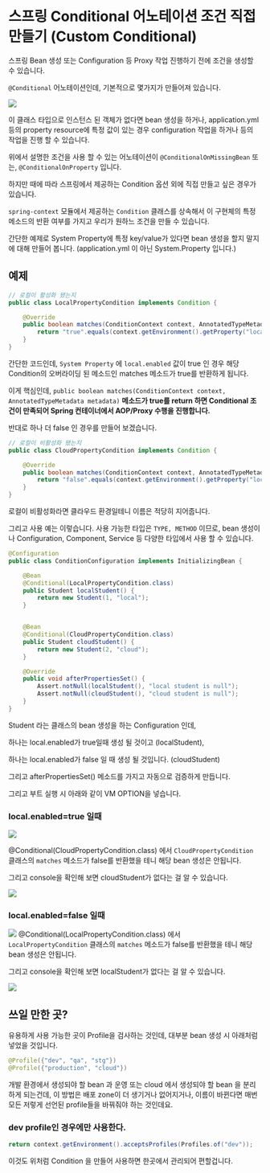 # 스프링 Conditional 어노테이션 조건 직접 만들기 (Custom Conditional)

스프링 Bean 생성 또는 Configuration 등 Proxy 작업 진행하기 전에 조건을 생성할 수 있습니다.

`@Conditional` 어노테이션인데, 기본적으로 몇가지가 만들어져 있습니다.

![](./../../static/Framework/conditional-annotations.png)

이 클래스 타입으로 인스턴스 된 객체가 없다면 bean 생성을 하거나, 
application.yml 등의 property resource에 특정 값이 있는 경우 configuration 작업을 하거나 등의 작업을 진행 할 수 있습니다.

위에서 설명한 조건을 사용 할 수 있는 어노테이션이 `@ConditionalOnMissingBean` 또는, `@ConditionalOnProperty` 입니다.

하지만 때에 따라 스프링에서 제공하는 Condition 옵션 외에 직접 만들고 싶은 경우가 있습니다.

`spring-context` 모듈에서 제공하는 `Condition` 클래스를 상속해서 이 구현체의 특정 메소드의 반환 여부를 가지고 우리가 원하느 조건을 만들 수 있습니다.

간단한 예제로 System Property에 특정 key/value가 있다면 bean 생성을 할지 말지에 대해 만들어 봅니다. (application.yml 이 아닌 System.Property 입니다.)

## 예제
```java
// 로컬이 활성화 됐는지
public class LocalPropertyCondition implements Condition {

    @Override
    public boolean matches(ConditionContext context, AnnotatedTypeMetadata metadata) {
        return "true".equals(context.getEnvironment().getProperty("local.enabled"));
    }
}
```

간단한 코드인데, `System Property` 에 `local.enabled` 값이 true 인 경우 해당 Condition의 오버라이딩 된 메소드인 matches 메소드가 true를 반환하게 됩니다.

이게 핵심인데, `public boolean matches(ConditionContext context, AnnotatedTypeMetadata metadata)` **메소드가 true를 return 하면 Conditional 조건이 만족되어 Spring 컨테이너에서 AOP/Proxy 수행을 진행합니다.**

반대로 하나 더 false 인 경우를 만들어 보겠습니다.

```java
// 로컬이 비활성화 됐는지
public class CloudPropertyCondition implements Condition {

    @Override
    public boolean matches(ConditionContext context, AnnotatedTypeMetadata metadata) {
        return "false".equals(context.getEnvironment().getProperty("local.enabled"));
    }
}
```

로컬이 비활성화라면 클라우드 환경일테니 이름은 적당히 지어줍니다.

그리고 사용 예는 이렇습니다. 사용 가능한 타입은 `TYPE, METHOD` 이므로, bean 생성이나 Configuration, Component, Service 등 다양한 타입에서 사용 할 수 있습니다.

```java
@Configuration
public class ConditionConfiguration implements InitializingBean {

    @Bean
    @Conditional(LocalPropertyCondition.class)
    public Student localStudent() {
        return new Student(1, "local");
    }


    @Bean
    @Conditional(CloudPropertyCondition.class)
    public Student cloudStudent() {
        return new Student(2, "cloud");
    }

    @Override
    public void afterPropertiesSet() {
        Assert.notNull(localStudent(), "local student is null");
        Assert.notNull(cloudStudent(), "cloud student is null");
    }
}
```

Student 라는 클래스의 bean 생성을 하는 Configuration 인데, 

하나는 local.enabled가 true일때 생성 될 것이고 (localStudent),

하나는 local.enabled가 false 일 때 생성 될 것입니다. (cloudStudent)

그리고 afterPropertiesSet() 메소드를 가지고 자동으로 검증하게 만듭니다.

그리고 부트 실행 시 아래와 같이 VM OPTION을 넣습니다.

### local.enabled=true 일때
![](../../static/Framework/conditional-vmoption-local.png)

@Conditional(CloudPropertyCondition.class) 에서 `CloudPropertyCondition` 클래스의 `matches` 메소드가 false를 반환했을 테니 해당 bean 생성은 안됩니다.

그리고 console을 확인해 보면 cloudStudent가 없다는 걸 알 수 있습니다.

![](../../static/Framework/conditional-cloud-null-console.png)

### local.enabled=false 일때
![](../../static/Framework/conditional-vmoption-cloud.png)
@Conditional(LocalPropertyCondition.class) 에서 `LocalPropertyCondition` 클래스의 `matches` 메소드가 false를 반환했을 테니 해당 bean 생성은 안됩니다.

그리고 console을 확인해 보면 localStudent가 없다는 걸 알 수 있습니다.

![](../../static/Framework/conditional-local-null-console.png)

## 쓰일 만한 곳?
유용하게 사용 가능한 곳이 Profile을 검사하는 것인데, 대부분 bean 생성 시 아래처럼 넣었을 것입니다.

```java
@Profile({"dev", "qa", "stg"})
@Profile({"production", "cloud"})
```

개발 환경에서 생성되야 할 bean 과 운영 또는 cloud 에서 생성되야 할 bean 을 분리하게 되는건데, 이 방법은 배포 zone이 더 생기거나 없어지거나, 이름이 바뀐다면 매번 모든 저렇게 선언된 profile들을 바꿔줘야 하는 것인데요.

### dev profile인 경우에만 사용한다.
```java
return context.getEnvironment().acceptsProfiles(Profiles.of("dev"));
```

이것도 위처럼 Condition 을 만들어 사용하면 한곳에서 관리되어 편할겁니다.